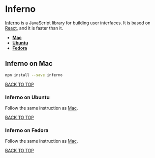 Inferno
=======
[Inferno](https://infernojs.org) is a JavaScript library for building user interfaces.  It is based on [React](https://github.com/ctrl-alt-del/devenv/tree/master/language/javascript/react), and it is faster than it.

* [**Mac**](#inferno-on-mac)
* [**Ubuntu**](#inferno-on-ubuntu)
* [**Fedora**](#inferno-on-fedora)

## Inferno on Mac
```sh
npm install --save inferno
```
[BACK TO TOP](https://github.com/ctrl-alt-del/devenv/tree/master/language/javascript)



### Inferno on Ubuntu
Follow the same instruction as [Mac](#inferno-on-mac).

[BACK TO TOP](https://github.com/ctrl-alt-del/devenv/tree/master/language/javascript)



### Inferno on Fedora
Follow the same instruction as [Mac](#inferno-on-mac).

[BACK TO TOP](https://github.com/ctrl-alt-del/devenv/tree/master/language/javascript)
